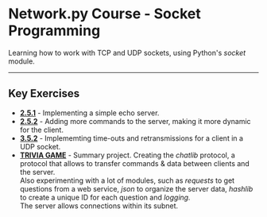 <h1> Network.py Course - Socket Programming </h1>
<p> Learning how to work with TCP and UDP sockets, using Python's <em>socket</em> module.</p>

---

<h2> Key Exercises </h2>
<ul>
    <li>
        <strong><a href="https://github.com/mattanelkaim/Network.py/tree/master/Ex2.5.1">2.5.1</a></strong> - Implementing a simple echo server.
    </li>
    <li>
        <strong><a href="https://github.com/mattanelkaim/Network.py/tree/master/Ex2.5.2">2.5.2</a></strong> - Adding more commands to the server, making it more dynamic for the client.
    </li>
    <li>
        <strong><a href="https://github.com/mattanelkaim/Network.py/tree/master/Ex3.5.2">3.5.2</a></strong> - Implememting time-outs and retransmissions for a client in a UDP socket.
    </li>
    <li>
        <strong><a href="https://github.com/mattanelkaim/Network.py/tree/master/TRIVIA%20GAME">TRIVIA GAME</a></strong> - Summary project. Creating the <em>chatlib</em> protocol, a protocol that allows  to transfer commands & data between clients and the server.
        <br>
        Also experimenting with a lot of modules, such as <em>requests</em> to get questions from a web service, <em>json</em> to organize the server data, <em>hashlib</em> to create a unique ID for each question and <em>logging.</em>
        <br>
        The server allows connections within its subnet.
    </li>
</ul>
